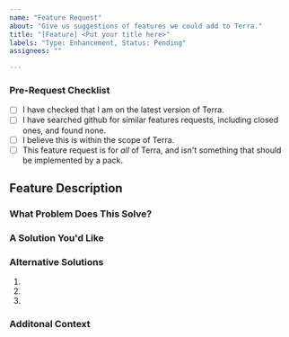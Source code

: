 ```yaml
---
name: "Feature Request"
about: "Give us suggestions of features we could add to Terra."
title: "[Feature] <Put your title here>"
labels: "Type: Enhancement, Status: Pending"
assignees: ""

---
```


<!--
########################################################################################
## WARNING!                                                                           ##
## IGNORING THE FOLLOWING TEMPLATE WILL RESULT IN YOUR FEATURE REQUEST BEING CLOSED   ##
########################################################################################
-->

### Pre-Request Checklist

<!--
  Please go through this checklist item by item and make sure you have successfully completed each of these steps.
    - You must be on the LATEST version of Terra to make sure your feature hasn't been added yet.
    - Make sure that there are no already existing feature requests similar to yours. (Including closed!) If you open a duplicate, it will be closed as such.
    - Make sure that this is actually in the scope of Terra.
    - Make sure that this is not a feature request that should be made for a specific Terra *pack*, and instead applies to all of Terra.
    - Make sure that you attach a copy of the latest.log file, if there are any exceptions thrown in the console.
      Putting *just* the exception IS NOT ENOUGH. We need to be able to check that there wasn't anything else before that caused it.
    
    You must put an x in all the boxes you have completed. (Like this: [x])
    
    To make sure that your issue is rendered properly, you may check the "Preview" tab (below the title) to see a rendered version of it before you submit it.
-->

- [ ] I have checked that I am on the latest version of Terra.
- [ ] I have searched github for similar features requests, including closed ones, and found none.
- [ ] I believe this is within the scope of Terra.
- [ ] This feature request is for *all* of Terra, and isn't something that should be implemented by a pack.

## Feature Description
<!--
    Quickly describe the basics of your feature request.
    Example: 'More noise presets should be added to Terra.'
-->

### What Problem Does This Solve?
<!--
    Describe here what the issue is that you have.
    Examples: 'When I do _______, it annoys me that _______ does _______.' or 'There is not enough customization in _______ to do _______.'
    NOTE: This should NOT be used for a bug report. If this is unintentional, then please submit a bug report instead.
-->

### A Solution You'd Like
<!-- Provide a clear and accurate description of how you would like this to be solved. -->

### Alternative Solutions
<!-- Provide a description of alternatives you have considered to this. -->
1. <!-- Alternative #1. -->
2. <!-- Alternative #2. -->
3. <!-- Alternative #3. -->

### Additonal Context
<!--
    Is there any additional context you would like to add?
    If not, you may remove this section.
-->